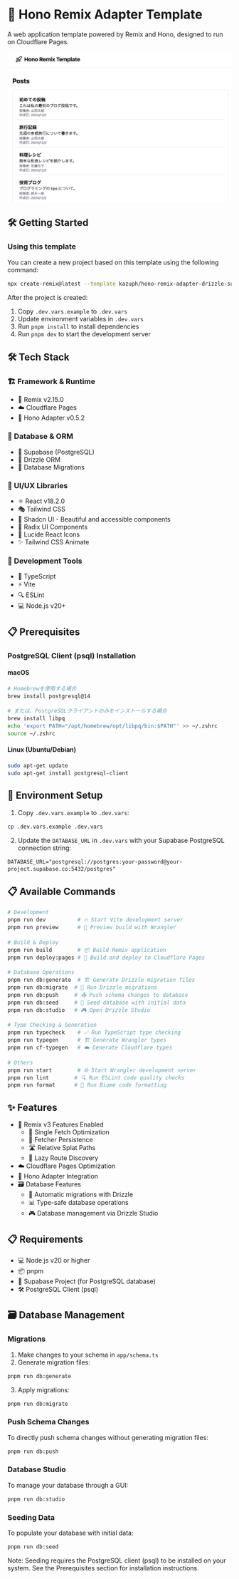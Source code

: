 # 🚀 Hono Remix Adapter Template

A web application template powered by Remix and Hono, designed to run on Cloudflare Pages.

![sample](sample.png)

## 🛠 Getting Started

### Using this template

You can create a new project based on this template using the following command:

```bash
npx create-remix@latest --template kazuph/hono-remix-adapter-drizzle-supabase-template
```

After the project is created:

1. Copy `.dev.vars.example` to `.dev.vars`
2. Update environment variables in `.dev.vars`
3. Run `pnpm install` to install dependencies
4. Run `pnpm dev` to start the development server

## 🛠 Tech Stack

### 🏗 Framework & Runtime
- 🎵 Remix v2.15.0
- ☁️ Cloudflare Pages
- 🔌 Hono Adapter v0.5.2

### 💾 Database & ORM
- 🐘 Supabase (PostgreSQL)
- 🌊 Drizzle ORM
- 🔄 Database Migrations

### 🎨 UI/UX Libraries
- ⚛️ React v18.2.0
- 🎭 Tailwind CSS
- 🎯 Shadcn UI - Beautiful and accessible components
- 🎯 Radix UI Components
- 🎪 Lucide React Icons
- ✨ Tailwind CSS Animate

### 🔧 Development Tools
- 📘 TypeScript
- ⚡️ Vite
- 🔍 ESLint
- 💻 Node.js v20+

## 📋 Prerequisites

### PostgreSQL Client (psql) Installation

#### macOS
```bash
# Homebrewを使用する場合
brew install postgresql@14

# または、PostgreSQLクライアントのみをインストールする場合
brew install libpq
echo 'export PATH="/opt/homebrew/opt/libpq/bin:$PATH"' >> ~/.zshrc
source ~/.zshrc
```

#### Linux (Ubuntu/Debian)
```bash
sudo apt-get update
sudo apt-get install postgresql-client
```

## 🔧 Environment Setup

1. Copy `.dev.vars.example` to `.dev.vars`:
```bash
cp .dev.vars.example .dev.vars
```

2. Update the `DATABASE_URL` in `.dev.vars` with your Supabase PostgreSQL connection string:
```
DATABASE_URL="postgresql://postgres:your-password@your-project.supabase.co:5432/postgres"
```

## 📋 Available Commands

```bash
# Development
pnpm run dev          # 🔥 Start Vite development server
pnpm run preview      # 👀 Preview build with Wrangler

# Build & Deploy
pnpm run build        # 📦 Build Remix application
pnpm run deploy:pages # 🚀 Build and deploy to Cloudflare Pages

# Database Operations
pnpm run db:generate  # 🏗 Generate Drizzle migration files
pnpm run db:migrate  # 🔄 Run Drizzle migrations
pnpm run db:push     # 📤 Push schema changes to database
pnpm run db:seed     # 🌱 Seed database with initial data
pnpm run db:studio   # 🎮 Open Drizzle Studio

# Type Checking & Generation
pnpm run typecheck    # ✅ Run TypeScript type checking
pnpm run typegen      # 🏗 Generate Wrangler types
pnpm run cf-typegen   # ☁️ Generate Cloudflare types

# Others
pnpm run start        # 🌐 Start Wrangler development server
pnpm run lint        # 🔍 Run ESLint code quality checks
pnpm run format      # 🎨 Run Biome code formatting
```

## ✨ Features

- 🎯 Remix v3 Features Enabled
  - 🚀 Single Fetch Optimization
  - 💾 Fetcher Persistence
  - 🛣 Relative Splat Paths
  - 🔄 Lazy Route Discovery
- ☁️ Cloudflare Pages Optimization
- 🔌 Hono Adapter Integration
- 🗃 Database Features
  - 🔄 Automatic migrations with Drizzle
  - 📊 Type-safe database operations
  - 🎮 Database management via Drizzle Studio

## 📋 Requirements

- 💻 Node.js v20 or higher
- 📦 pnpm
- 🐘 Supabase Project (for PostgreSQL database)
- 🛠 PostgreSQL Client (psql)

## 🗃 Database Management

### Migrations

1. Make changes to your schema in `app/schema.ts`
2. Generate migration files:
```bash
pnpm run db:generate
```
3. Apply migrations:
```bash
pnpm run db:migrate
```

### Push Schema Changes
To directly push schema changes without generating migration files:
```bash
pnpm run db:push
```

### Database Studio
To manage your database through a GUI:
```bash
pnpm run db:studio
```

### Seeding Data
To populate your database with initial data:
```bash
pnpm run db:seed
```

Note: Seeding requires the PostgreSQL client (psql) to be installed on your system. See the Prerequisites section for installation instructions.
